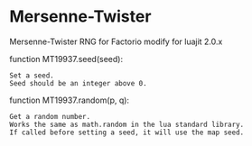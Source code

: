 # Mersenne-Twister
Mersenne-Twister RNG for Factorio
modify for luajit 2.0.x


function MT19937.seed(seed): 

	Set a seed.
	Seed should be an integer above 0.
function MT19937.random(p, q): 

	Get a random number.
	Works the same as math.random in the lua standard library.
	If called before setting a seed, it will use the map seed.

